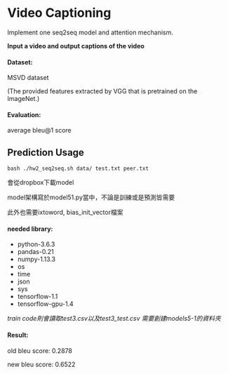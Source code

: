 # Video Captioning

Implement one seq2seq model and attention mechanism.

**Input a video and output captions of the video**

#### Dataset:

MSVD dataset

(The provided features extracted by VGG that is pretrained on the ImageNet.)

#### Evaluation:

average bleu@1 score 


## Prediction Usage
`bash ./hw2_seq2seq.sh data/ test.txt peer.txt`


會從dropbox下載model

model架構寫於model51.py當中，不論是訓練或是預測皆需要

此外也需要ixtoword, bias_init_vector檔案


#### needed library:
* python-3.6.3
* pandas-0.21
* numpy-1.13.3
* os
* time
* json
* sys
* tensorflow-1.1
* tensorflow-gpu-1.4


*train code則會讀取test3.csv以及test3_test.csv*
*需要創建models5-1的資料夾*

#### Result:

old bleu score: 0.2878

new bleu score: 0.6522

